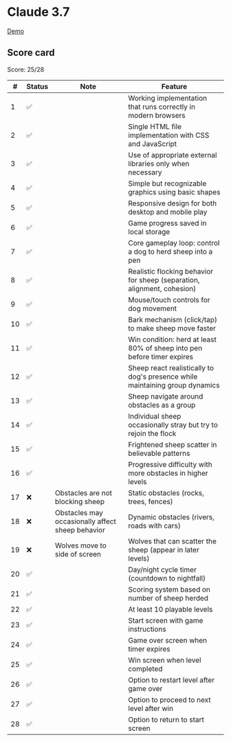 # Claude 3.7

[Demo](https://cdn.rawgit.com/vnglst/when-ai-fails/main/shepards-dog/claude-3.7/index.html)

## Score card

Score: 25/28

| #   | Status | Note                                             | Feature                                                                      |
| --- | ------ | ------------------------------------------------ | ---------------------------------------------------------------------------- |
| 1   | ✅     |                                                  | Working implementation that runs correctly in modern browsers                |
| 2   | ✅     |                                                  | Single HTML file implementation with CSS and JavaScript                      |
| 3   | ✅     |                                                  | Use of appropriate external libraries only when necessary                    |
| 4   | ✅     |                                                  | Simple but recognizable graphics using basic shapes                          |
| 5   | ✅     |                                                  | Responsive design for both desktop and mobile play                           |
| 6   | ✅     |                                                  | Game progress saved in local storage                                         |
| 7   | ✅     |                                                  | Core gameplay loop: control a dog to herd sheep into a pen                   |
| 8   | ✅     |                                                  | Realistic flocking behavior for sheep (separation, alignment, cohesion)      |
| 9   | ✅     |                                                  | Mouse/touch controls for dog movement                                        |
| 10  | ✅     |                                                  | Bark mechanism (click/tap) to make sheep move faster                         |
| 11  | ✅     |                                                  | Win condition: herd at least 80% of sheep into pen before timer expires      |
| 12  | ✅     |                                                  | Sheep react realistically to dog's presence while maintaining group dynamics |
| 13  | ✅     |                                                  | Sheep navigate around obstacles as a group                                   |
| 14  | ✅     |                                                  | Individual sheep occasionally stray but try to rejoin the flock              |
| 15  | ✅     |                                                  | Frightened sheep scatter in believable patterns                              |
| 16  | ✅     |                                                  | Progressive difficulty with more obstacles in higher levels                  |
| 17  | ❌     | Obstacles are not blocking sheep                 | Static obstacles (rocks, trees, fences)                                      |
| 18  | ❌     | Obstacles may occasionally affect sheep behavior | Dynamic obstacles (rivers, roads with cars)                                  |
| 19  | ❌     | Wolves move to side of screen                    | Wolves that can scatter the sheep (appear in later levels)                   |
| 20  | ✅     |                                                  | Day/night cycle timer (countdown to nightfall)                               |
| 21  | ✅     |                                                  | Scoring system based on number of sheep herded                               |
| 22  | ✅     |                                                  | At least 10 playable levels                                                  |
| 23  | ✅     |                                                  | Start screen with game instructions                                          |
| 24  | ✅     |                                                  | Game over screen when timer expires                                          |
| 25  | ✅     |                                                  | Win screen when level completed                                              |
| 26  | ✅     |                                                  | Option to restart level after game over                                      |
| 27  | ✅     |                                                  | Option to proceed to next level after win                                    |
| 28  | ✅     |                                                  | Option to return to start screen                                             |
